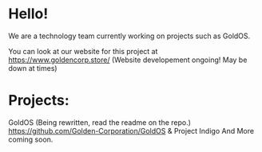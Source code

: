 # Hello!
We are a technology team currently working on projects such as GoldOS.

You can look at our website for this project at https://www.goldencorp.store/
(Website developement ongoing! May be down at times)

# Projects:
GoldOS (Being rewritten, read the readme on the repo.)
https://github.com/Golden-Corporation/GoldOS
& Project Indigo And More coming soon.
